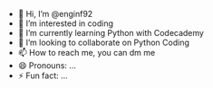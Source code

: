 - 👋 Hi, I’m @enginf92
- 👀 I’m interested in coding
- 🌱 I’m currently learning Python with Codecademy 
- 💞️ I’m looking to collaborate on Python Coding
- 📫 How to reach me,  you can dm me
- 😄 Pronouns: ...
- ⚡ Fun fact: ...

<!---
enginf92/enginf92 is a ✨ special ✨ repository because its `README.md` (this file) appears on your GitHub profile.
You can click the Preview link to take a look at your changes.
--->
